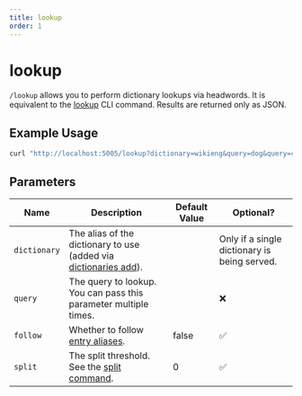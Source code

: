 ```yaml
---
title: lookup
order: 1
---
```


# lookup

`/lookup` allows you to perform dictionary lookups via headwords. It is equivalent to the [lookup](../cli/lookup) CLI command. Results are returned only as JSON.

## Example Usage

```bash
curl "http://localhost:5005/lookup?dictionary=wikieng&query=dog&query=cat"
```

## Parameters

| Name         | Description                                                                                 | Default Value | Optional?                                    |
| ------------ | ------------------------------------------------------------------------------------------- | ------------- | -------------------------------------------- |
| `dictionary` | The alias of the dictionary to use (added via [dictionaries add](../cli/dictionaries#add)). |               | Only if a single dictionary is being served. |
| `query`      | The query to lookup. You can pass this parameter multiple times.                            |               | ❌                                            |
| `follow`     | Whether to follow [entry aliases](../xml/entry#aliases).                                    | false         | ✅                                            |
| `split`      | The split threshold. See the [split command](../cli/split).                                 | 0             | ✅                                            |
 